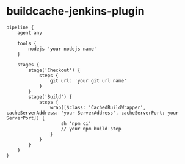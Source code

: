 # buildcache-jenkins-plugin

    pipeline {
        agent any
    
        tools {
            nodejs 'your nodejs name'
        }

        stages {
            stage('Checkout') {
                steps {
                    git url: 'your git url name'
                }
            }
            stage('Build') {
                steps {
                    wrap([$class: 'CachedBuildWrapper', cacheServerAddress: 'your ServerAddress', cacheServerPort: your ServerPort]) {
                        sh 'npm ci'
                        // your npm build step
                    }
                }
            }
        }
    }

